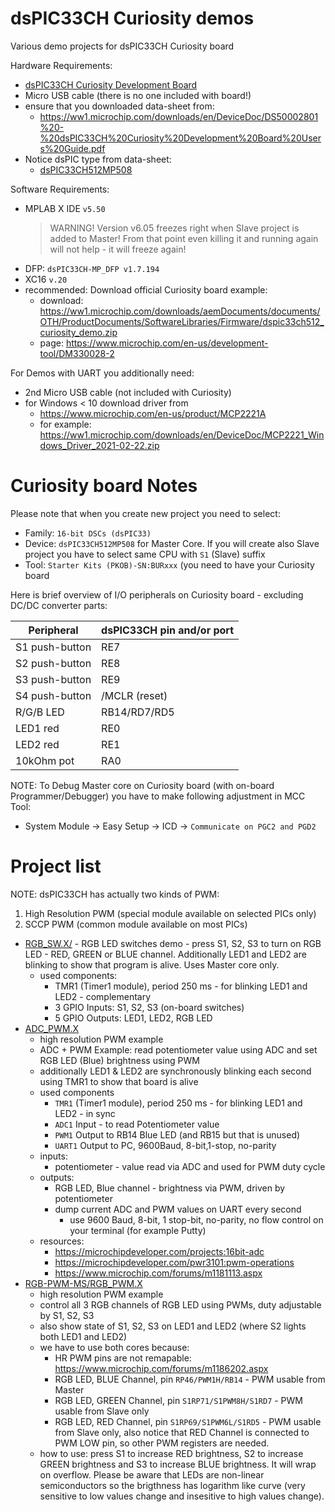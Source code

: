# dsPIC33CH Curiosity demos

Various demo projects for dsPIC33CH Curiosity board

Hardware Requirements:
- [dsPIC33CH Curiosity Development Board](https://www.microchip.com/en-us/development-tool/DM330028-2)
- Micro USB cable (there is no one included with board!)
- ensure that you downloaded data-sheet from:
  - https://ww1.microchip.com/downloads/en/DeviceDoc/DS50002801%20-%20dsPIC33CH%20Curiosity%20Development%20Board%20Users%20Guide.pdf
- Notice dsPIC type from data-sheet:
  - [dsPIC33CH512MP508](https://www.microchip.com/en-us/product/dsPIC33CH512MP508)

Software Requirements:
- MPLAB X IDE `v5.50`
  > WARNING! Version v6.05 freezes right when Slave project is added to Master!
  > From that point even killing it and running again will not help - it will freeze again!
- DFP: `dsPIC33CH-MP_DFP v1.7.194`
- XC16 `v.20`
- recommended: Download official Curiosity board example:
  - download: https://ww1.microchip.com/downloads/aemDocuments/documents/OTH/ProductDocuments/SoftwareLibraries/Firmware/dspic33ch512_curiosity_demo.zip
  - page: https://www.microchip.com/en-us/development-tool/DM330028-2

For Demos with UART you additionally need:
- 2nd Micro USB cable (not included with Curiosity)
- for Windows < 10 download driver from 
  - https://www.microchip.com/en-us/product/MCP2221A 
  - for example: https://ww1.microchip.com/downloads/en/DeviceDoc/MCP2221_Windows_Driver_2021-02-22.zip

# Curiosity board Notes

Please note that when you create new project you need to select:
- Family: `16-bit DSCs (dsPIC33)`
- Device: `dsPIC33CH512MP508` for Master Core. If you will create also Slave
  project you have to select same CPU with `S1` (Slave) suffix
- Tool: `Starter Kits (PKOB)-SN:BURxxx` (you need to have your Curiosity board 

Here is brief overview of I/O peripherals on Curiosity board - excluding DC/DC converter parts:

| Peripheral | dsPIC33CH pin and/or port |
| --- | --- |
| S1 push-button | RE7 |
| S2 push-button | RE8 |
| S3 push-button | RE9 |
| S4 push-button | /MCLR (reset) |
| R/G/B LED | RB14/RD7/RD5 |
| LED1 red | RE0 |
| LED2 red | RE1 |
| 10kOhm pot | RA0 |

NOTE: To Debug Master core on Curiosity board (with on-board Programmer/Debugger)
you have to make following adjustment in MCC Tool:
- System Module -> Easy Setup -> ICD -> `Communicate on PGC2 and PGD2`

# Project list

NOTE: dsPIC33CH has actually two kinds of PWM:

1. High Resolution PWM (special module available on selected PICs only)
1. SCCP PWM (common module available on most PICs)

* [RGB_SW.X/](RGB_SW.X) - RGB LED switches demo - press S1, S2, S3 to turn on RGB LED - RED, GREEN or
  BLUE channel. Additionally LED1 and LED2 are blinking to show that program is alive. Uses Master core only.
  - used components:
    - TMR1 (Timer1 module), period 250 ms - for blinking LED1 and LED2 - complementary
    - 3 GPIO Inputs: S1, S2, S3 (on-board switches)
    - 5 GPIO Outputs: LED1, LED2, RGB LED
* [ADC_PWM.X](ADC_PWM.X)
  - high resolution PWM example
  - ADC + PWM Example: read potentiometer value using ADC and set RGB LED (Blue) brightness
    using PWM
  - additionally LED1 & LED2 are synchronously blinking each second using TMR1 to show
    that board is alive
  - used components
    - `TMR1` (Timer1 module), period 250 ms - for blinking LED1 and LED2 - in sync
    - `ADC1` Input - to read Potentiometer value
    - `PWM1` Output to RB14 Blue LED (and RB15 but that is unused)
    - `UART1` Output to PC, 9600Baud, 8-bit,1-stop, no-parity
  - inputs:
    - potentiometer - value read via ADC and used for PWM duty cycle
  - outputs:
    - RGB LED, Blue channel - brightness via PWM, driven by potentiometer
    - dump current ADC and PWM values on UART every second
      - use 9600 Baud, 8-bit, 1 stop-bit, no-parity, no flow control on your terminal (for example Putty)
  - resources:
    - https://microchipdeveloper.com/projects:16bit-adc
    - https://microchipdeveloper.com/pwr3101:pwm-operations
    - https://www.microchip.com/forums/m1181113.aspx
* [RGB-PWM-MS/RGB_PWM.X](RGB-PWM-MS/RGB_PWM.X)
  - high resolution PWM example
  - control all 3 RGB channels of RGB LED using PWMs, duty adjustable by S1, S2, S3
  - also show state of S1, S2, S3 on LED1 and LED2 (where S2 lights both LED1 and LED2)
  - we have to use both cores because:
    - HR PWM pins are not remapable: https://www.microchip.com/forums/m1186202.aspx
    - RGB LED, BLUE Channel, pin `RP46/PWM1H/RB14` - PWM usable from Master
    - RGB LED, GREEN Channel, pin `S1RP71/S1PWM8H/S1RD7` - PWM usable from Slave only
    - RGB LED, RED Channel, pin `S1RP69/S1PWM6L/S1RD5` - PWM usable from Slave only, also
      notice that RED Channel is connected to PWM LOW pin, so other PWM registers are needed.
  - how to use: press S1 to increase RED brightness, S2 to increase GREEN brightness
    and S3 to increase BLUE brightness. It will wrap on overflow. Please be aware that LEDs
    are non-linear semiconductors so the brigthness has logarithm like curve (very sensitive
    to low values change and insesitive to high values change).

